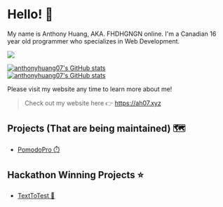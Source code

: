 # Hello! 👋

My name is Anthony Huang, AKA. FHDHGNGN online. I'm a Canadian 16 year old programmer who specializes in Web Development.

![](https://komarev.com/ghpvc/?username=anthonyhuang07&color=ff7700)

[![anthonyhuang07's GitHub stats](https://github-readme-stats.vercel.app/api?username=anthonyhuang07&theme=onedark&show_icons=true&hide_border=true&locale=en)](https://github.com/anthonyhuang07)<br>
[![anthonyhuang07's GitHub stats](https://github-readme-stats.vercel.app/api/top-langs?username=anthonyhuang07&langs_count=5&show_icons=true&locale=en&hide_border=true&layout=compact&theme=onedark)](https://github.com/anthonyhuang07)

Please visit my website any time to learn more about me!

> Check out my website here 👉 https://ah07.xyz

## Projects (That are being maintained) 🗺️
- [PomodoPro ⏱️](https://ah07.xyz/PomodoPro/)

## Hackathon Winning Projects ⭐️
- [TextToTest 📝](https://ah07.xyz/TextToTest/)
